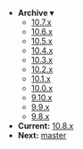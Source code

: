 <!-- _navbar.md -->

* **Archive ▾**
  * [10.7.x](/_archive/10.7.x/)
  * [10.6.x](/_archive/10.6.x/)
  * [10.5.x](/_archive/10.5.x/)
  * [10.4.x](/_archive/10.4.x/)
  * [10.3.x](/_archive/10.3.x/)
  * [10.2.x](/_archive/10.2.x/)
  * [10.1.x](/_archive/10.1.x/)
  * [10.0.x](/_archive/10.0.x/)
  * [9.10.x](/_archive/9.10.x/)
  * [9.9.x](/_archive/9.9.x/)
  * [9.8.x](/_archive/9.8.x/)
* **Current:** [10.8.x](/)
* **Next:** [master](/_master/)